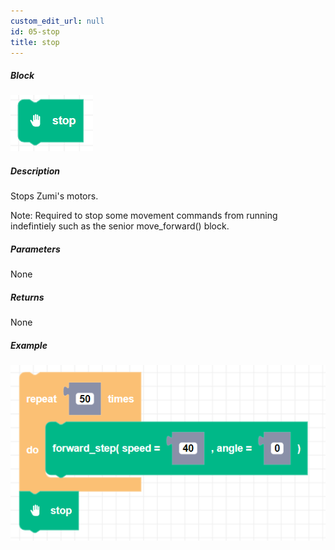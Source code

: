 ```yaml
---
custom_edit_url: null
id: 05-stop
title: stop
---
```


##### Block

![stop image](stop.png)

##### Description

Stops Zumi's motors.

Note: Required to stop some movement commands from running indefintiely such as the senior move_forward() block.

##### Parameters

None

##### Returns

None

##### Example

![stop example](stop_example.png)
